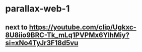 # parallax-web-1

## next to https://youtube.com/clip/Ugkxc-8U8iio9BRC-Tk_mLq1PVPMx6YlhMiy?si=xNo4TyJr3F18d5vu